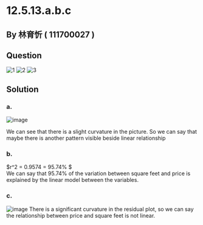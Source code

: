 # 12.5.13.a.b.c

## By 林育忻 ( 111700027 )

## Question
![1](https://github.com/HWTeng-Course/202402-Statistics/assets/162074170/d7e4b384-354e-48e3-8fa8-c5b16c5603bd)
![2](https://github.com/HWTeng-Course/202402-Statistics/assets/162074170/b5340473-d663-4bcb-a3ca-f91e3bd356df)
![3](https://github.com/HWTeng-Course/202402-Statistics/assets/162074170/9ac46ee4-b641-4a95-983f-f335b1a2e6ec)

## Solution

### a.
![image](https://github.com/HWTeng-Course/202402-Statistics/assets/162074170/5631672b-0658-46be-bfb1-f94273c59828)

We can see that there is a slight curvature in the picture. So we can say that maybe there is another pattern visible beside linear relationship

### b.
$r^2 = 0.9574 = 95.74% \$\
We can say that 95.74% of the variation between square feet and price is explained by the linear model between the variables.

### c.
![image](https://github.com/HWTeng-Course/202402-Statistics/assets/162074170/6fe451cb-b4b9-466d-9153-754fedb8ae6b)
There is a significant curvature in the residual plot, so we can say the relationship between price and square feet is not linear. 
